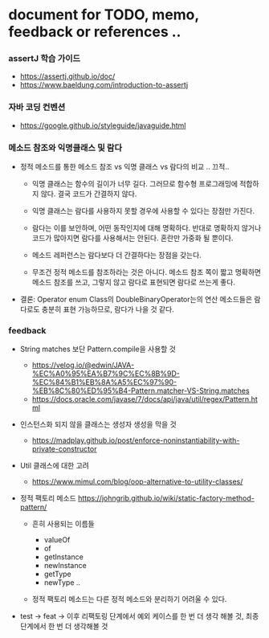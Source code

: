 # document for TODO, memo, feedback or references ..

### assertJ 학습 가이드
- https://assertj.github.io/doc/
- https://www.baeldung.com/introduction-to-assertj

### 자바 코딩 컨벤션
- https://google.github.io/styleguide/javaguide.html


### 메소드 참조와 익명클래스 및 람다

- 정적 메소드를 통한 메소드 참조 vs 익명 클래스 vs 람다의 비교 .. 끄적..
   
   + 익명 클래스는 함수의 길이가 너무 길다. 그러므로 함수형 프로그래밍에 적합하지 않다. 결국 코드가 간결하지 않다.
   
   + 익명 클래스는 람다를 사용하지 못할 경우에 사용할 수 있다는 장점만 가진다.
        
   + 람다는 이를 보안하며, 어떤 동작인지에 대해 명확하다. 반대로 명확하지 않거나 코드가 많아지면 람다를 사용해서는 안된다. 혼란만 가중화 될 뿐이다.
   
   + 메소드 레퍼런스는 람다보다 더 간결하다는 장점을 갖는다.
   
   + 무조건 정적 메소드를 참조하라는 것은 아니다. 메소드 참조 쪽이 짧고 명확하면 메소드 참조를 쓰고, 그렇지 않고 람다로 표현되면 람다로 쓰는게 좋다.
   
- 결론: Operator enum Class의 DoubleBinaryOperator는의 연산 메소드들은 람다로도 충분히 표현 가능하므로, 람다가 나을 것 같다.
     


### feedback

- String matches 보단 Pattern.compile을 사용할 것
    + https://velog.io/@edwin/JAVA-%EC%A0%95%EA%B7%9C%EC%8B%9D-%EC%84%B1%EB%8A%A5%EC%97%90-%EB%8C%80%ED%95%B4-Pattern.matcher-VS-String.matches
    + https://docs.oracle.com/javase/7/docs/api/java/util/regex/Pattern.html

- 인스턴스화 되지 않을 클래스는 생성자 생성을 막을 것
    + https://madplay.github.io/post/enforce-noninstantiability-with-private-constructor

- Util 클래스에 대한 고려
    + https://www.mimul.com/blog/oop-alternative-to-utility-classes/
    
- 정적 팩토리 메소드 https://johngrib.github.io/wiki/static-factory-method-pattern/

    + 흔히 사용되는 이름들
        - valueOf
        - of
        - getInstance
        - newInstance
        - getType
        - newType ..

    + 정적 팩토리 메소드는 다른 정적 메소드와 분리하기 어려울 수 있다.
    
- test -> feat -> 이후 리팩토링 단계에서 예외 케이스를 한 번 더 생각 해볼 것, 최종 단계에서 한 번 더 생각해볼 것